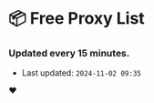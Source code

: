 # :package: Free Proxy List
### Updated every 15 minutes.

- Last updated: `2024-11-02 09:35`

:heart:

